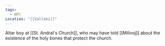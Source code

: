 ```yaml
---
tags:
  - NPC
Location: "[[Vallaki]]"
---
```

Altar boy at [[St. Andral's Church]], who may have told [[Milivoj]] about the existence of the holy bones that protect the church.